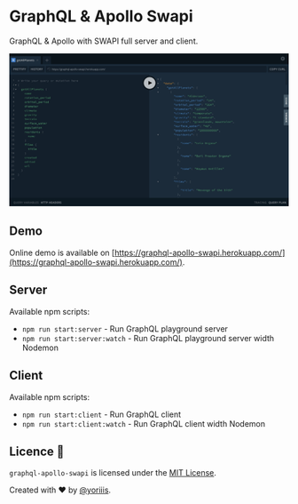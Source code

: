 # GraphQL & Apollo Swapi

GraphQL & Apollo with SWAPI full server and client.

[![GraphQL Playground](./screenshots/graphql-playground.jpg)](https://graphql-apollo-swapi.herokuapp.com)

## Demo

Online demo is available on [https://graphql-apollo-swapi.herokuapp.com/](https://graphql-apollo-swapi.herokuapp.com/).

## Server

Available npm scripts:

* `npm run start:server` - Run GraphQL playground server
* `npm run start:server:watch` - Run GraphQL playground server width Nodemon

## Client

Available npm scripts:

* `npm run start:client` - Run GraphQL client
* `npm run start:client:watch` - Run GraphQL client width Nodemon

## Licence 🤞

`graphql-apollo-swapi` is licensed under the [MIT License](http://opensource.org/licenses/MIT).

Created with ♥ by [@yoriiis](http://github.com/yoriiis).
